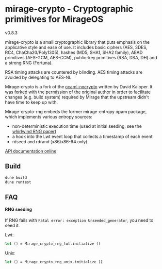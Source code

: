 # mirage-crypto - Cryptographic primitives for MirageOS

v0.8.3

mirage-crypto is a small cryptographic library that puts emphasis on the
applicative style and ease of use. It includes basic ciphers (AES, 3DES, RC4,
ChaCha20/Poly1305), hashes (MD5, SHA1, SHA2 family), AEAD primitives (AES-GCM,
AES-CCM), public-key primitives (RSA, DSA, DH) and a strong RNG (Fortuna).

RSA timing attacks are countered by blinding. AES timing attacks are avoided by
delegating to AES-NI.

Mirage-crypto is a fork of the
[ocaml-nocrypto](https://github.com/mirleft/ocaml-nocrypto) written by David
Kaloper.  It was forked with the permission of the original author in order to
facilitate changes (e.g. build system) required by Mirage that the upstream
didn't have time to keep up with.

Mirage-crypto-rng embeds the former mirage-entropy opam package, which
implements various entropy sources:
- non-deterministic execution time (used at initial seeding, see the [whirlwind RNG paper](https://www.ieee-security.org/TC/SP2014/papers/Not-So-RandomNumbersinVirtualizedLinuxandtheWhirlwindRNG.pdf))
- a hook into the Lwt event loop that collects a timestamp of each event
- rdseed and rdrand (x86/x86-64 only)

[API documentation online](https://mirage.github.io/mirage-crypto/doc)

## Build

```bash
dune build
dune runtest
```

## FAQ

#### RNG seeding

If RNG fails with `Fatal error: exception Unseeded_generator`, you need to
seed it.

Lwt:
```OCaml
let () = Mirage_crypto_rng_lwt.initialize ()
```

Unix:
```OCaml
let () = Mirage_crypto_rng_unix.initialize ()
```
